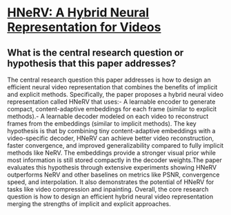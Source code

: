 # [HNeRV: A Hybrid Neural Representation for Videos](https://arxiv.org/abs/2304.02633)

## What is the central research question or hypothesis that this paper addresses?

The central research question this paper addresses is how to design an efficient neural video representation that combines the benefits of implicit and explicit methods. Specifically, the paper proposes a hybrid neural video representation called HNeRV that uses:- A learnable encoder to generate compact, content-adaptive embeddings for each frame (similar to explicit methods).- A learnable decoder modeled on each video to reconstruct frames from the embeddings (similar to implicit methods). The key hypothesis is that by combining tiny content-adaptive embeddings with a video-specific decoder, HNeRV can achieve better video reconstruction, faster convergence, and improved generalizability compared to fully implicit methods like NeRV. The embeddings provide a stronger visual prior while most information is still stored compactly in the decoder weights.The paper evaluates this hypothesis through extensive experiments showing HNeRV outperforms NeRV and other baselines on metrics like PSNR, convergence speed, and interpolation. It also demonstrates the potential of HNeRV for tasks like video compression and inpainting. Overall, the core research question is how to design an efficient hybrid neural video representation merging the strengths of implicit and explicit approaches.
